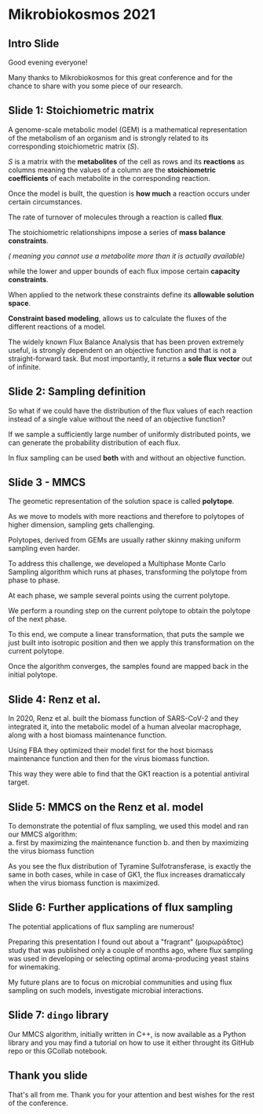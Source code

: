 # Mikrobiokosmos 2021



## Intro Slide 

Good evening everyone! 

Many thanks to Mikrobiokosmos for this great conference 
and for the chance to share with you some piece of our research. 

<!-- 
## Slide 1: GEMs

A genome-scale metabolic model (GEM) is a mathematical representation
of the metabolism of an organism.

GEM reconstruction is a rather challenging task and
in more complex organisms requires huge effort. 

However, nowdays, especially in case of microbes, 
automatic workflows enable such reconstructions based on the genome sequence.  -->

<!-- NOTES FOR SLIDE 1 -->
<!-- and it provides thorough gene–reaction–metabolite connectivity. -->
<!-- Over the last 30 years extensive work has been done to build such models. -->
<!-- for a great range of species; from bacterial strains to the higher primates.  -->
<!-- To conceptualize a metabolic model we need to think of metabolism -->
<!-- not in terms of metabolic maps, but  -->
<!-- as a graph. -->
<!-- A graph where the nodes are the metabolites present and the edges are the reactions.  -->


## Slide 1: Stoichiometric matrix

A genome-scale metabolic model (GEM) is a mathematical representation
of the metabolism of an organism and is strongly related to its corresponding stoichiometric matrix ($S$).

$S$ is a matrix with the **metabolites** of the cell as rows and its **reactions** as columns
meaning the values of a column are the **stoichiometric coefficients** of each metabolite 
in the corresponding reaction.

<!-- As you can see in matrix $S$ here, each row is a metabolite 
and each column a reaction.  -->
<!-- Thus, what we have in column 1 for example
is that 1 molecule of the orange triangle is consumed 
for a red rectangle to be produced. -->


<!-- Such a stoichiometric matrix may include not only the 
reactions that take place inside a cell. -->
<!-- Exchange reactions representing the flow of metabolites in and out of the cell, can be included too.  -->

<!-- Further **constraints** such as the growth of the organism under study is incorporated into the reconstruction. -->

<!-- Such functions simulate metabolites consumed during biomass production.  -->

Once the model is built, the question is **how much** a reaction occurs under certain circumstances. 

The rate of turnover of molecules through a reaction is called **flux**.

The stoichiometric relationshipns impose a series of **mass balance constraints**.

*( meaning you cannot use a metabolite more than it is actually available)*

while the lower and upper bounds of each flux impose certain **capacity constraints**. 

When applied to the network these constraints define its **allowable solution space**. 

**Constraint based modeling**, allows us to calculate the fluxes of the different reactions of a model.


<!-- Using the widely known Flux Balance Analysis, we can get a single,
optimal flux distribution that maximizes or minimizes the objective function and lies on the edge of the allowable solution space.  -->

The widely known Flux Balance Analysis that has been proven extremely useful,
is strongly dependent on an objective function and that is not a straight-forward task.
But most importantly, it returns a **sole flux vector** out of infinite. 

<!-- The stoichiometries impose constraints on the flow of metabolites through the network. -->

<!-- Moreover, building an objective function and especially a biomass function that 
is commonly used in such studies, is not a straight-forward task. -->

## Slide 2: Sampling definition

So what if we could have the distribution of the flux values of each reaction instead of a single value
without the need of an objective function? 

If we sample a sufficiently large number of uniformly distributed points, we can generate the probability distribution of each flux.

<!-- Hence, we can obtain a thorough representation of the steady states of the metabolic network and we can study the properties of certain components of the whole network to deduce significant biological insights. -->

In flux sampling can be used **both** with and without an objective function.
<!-- providing flux distribution of each reaction considering that one is optimized.  -->
<!-- In the first case, instead of sampling in the whole of the solution space 
we sample in a smalle part of it where the objective function becomes minimum or maximum.  -->
<!-- In the first case, we are able to sample steady states when a particular reaction goes at its minimum or maximum.  -->


## Slide 3 - MMCS

The geometic representation of the solution space is called **polytope**.

As we move to models with more reactions and therefore to polytopes of higher dimension,
sampling gets challenging. 

Polytopes, derived from GEMs are usually rather skinny making uniform sampling even harder.

To address this challenge, we developed a Multiphase 
Monte Carlo Sampling algorithm which runs at phases, transforming 
the polytope from phase to phase.

At each phase, we sample several points using the current polytope. 
<!-- Each chain contains at most l points (for simplicity consider l = O(1)).  -->

<!-- To generate the points we employ an efficient implementation of Billiard Walk. -->

<!-- We repeat this procedure until the total number of samples in Pi reaches the maximum number λ; we need λl chains.  -->

<!-- To compute a starting point for a chain, we pick a point uniformly at random in the Chebychev ball of $P_i$ 
and we perform $O(\sqrt{d})$ burn-in BW steps to obtain a warm start. -->

<!-- After we have generated a number of sample points  -->
We perform a rounding step on the current polytope to obtain the polytope of the next phase.

To this end, we compute a linear transformation, that puts the sample we just built into isotropic position and then we apply this transformation on the current polytope. 

Once the algorithm converges, the samples found are mapped back in the initial polytope.
<!-- To find the suitable $T_i$ we compute the SVD decomposition of the matrix that contains the sample row-wise. -->


## Slide 4: Renz et al.
In 2020, Renz et al. built the biomass function of SARS-CoV-2
and they integrated it, into the metabolic model of a human alveolar macrophage,
along with a host biomass maintenance function. 

Using FBA they optimized their model first for the host biomass maintenance function 
and then for the virus biomass function.

This way they were able to find that the GK1 reaction is a potential antiviral target. 

<!-- Knocking-out GK1 decreased the growth of the virus to zero, while not affecting the host.  -->


## Slide 5: MMCS on the Renz et al. model

To demonstrate the potential of flux sampling, we used this model 
and ran our MMCS algorithm:  
   a. first by maximizing the maintenance function 
   b. and then by maximizing the virus biomass function 

<!-- Using the corresponding values for the Tyramine Sulfotransferase and the Guanylate kinase reactions, 
we built their corresponding distributions. -->

As you see the flux distribution of Tyramine Sulfotransferase, 
is exactly the same in both cases, 
while in case of GK1, the flux increases dramaticcaly when the virus biomass function is maximized.
<!-- indicating that SARS-Cov-2 has a great impact on 
that reaction and by fixing that you may reverse its effects.  -->


## Slide 6: Further applications of flux sampling

The potential applications of flux sampling are numerous! 

Preparing this presentation I found out about a "fragrant" (μοιρωράδτος) 
study that was published only a couple of months ago, where flux sampling was used in developing or 
selecting optimal aroma-producing yeast stains for winemaking.

My future plans are to focus on microbial communities 
and using flux sampling on such models, investigate microbial interactions.


## Slide 7: `dingo` library

Our MMCS algorithm, initially written in C++, 
is now available as a Python library and you may find a 
tutorial on how to use it either throught its GitHub repo
or this GCollab notebook. 


## Thank you slide
That's all from me. 
Thank you for your attention 
and best wishes for the rest of the conference. 

 

<!-- 

       % \begin{definition}
      %    a probability distribution over vectors is said to be in isotropic position if its covariance matrix is equal to the identity matrix.
      % \end{definition}

      % \begin{definition}
      %    a covariance matrix (also known as auto-covariance matrix, dispersion matrix, variance matrix, or variance–covariance matrix) is a square matrix giving the covariance between each pair of elements of a given random vector. Any covariance matrix is symmetric and positive semi-definite and its main diagonal contains variances (i.e., the covariance of each element with itself).
      % \end{definition}



            % \item Sample $O(d)$ points from $P_i$ with \textbf{Billiard walk} and estimate the Effective Sample Size (ESS) of the sample in $P_i$.
            % \item Map the sampled points to an isotropic position and apply the same transformation $T_i$ to $P_i$, set $P_{i+1} = T_i(P_i)$.
            % \item $i=i+1$; goto 1.
            % \item Stop when the sum of ESS $>N$ \textbf{and} PSRF $<1.1$. -->

